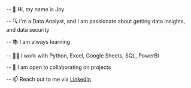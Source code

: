 -- 👋 Hi, my name is Joy

-- 🔍 I'm a Data Analyst, and I am passionate about getting data insights, and data security

-- 📚 I am always learning

-- 👩‍💻 I work with Python, Excel, Google Sheets, SQL, PowerBI

-- 🤝 I am open to collaborating on projects

-- 📫 Reach out to me via [LinkedIn](https://www.linkedin.com/in/joy-uwaoma-0315bb1ab/)
